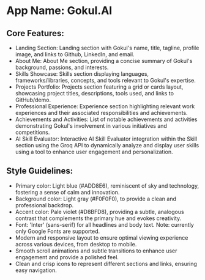 # **App Name**: Gokul.AI

## Core Features:

- Landing Section: Landing section with Gokul's name, title, tagline, profile image, and links to Github, LinkedIn, and email.
- About Me: About Me section, providing a concise summary of Gokul's background, passions, and interests.
- Skills Showcase: Skills section displaying languages, frameworks/libraries, concepts, and tools relevant to Gokul's expertise.
- Projects Portfolio: Projects section featuring a grid or cards layout, showcasing project titles, descriptions, tools used, and links to GitHub/demo.
- Professional Experience: Experience section highlighting relevant work experiences and their associated responsibilities and achievements.
- Achievements and Activities: List of notable achievements and activities demonstrating Gokul's involvement in various initiatives and competitions.
- AI Skill Evaluator: Interactive AI Skill Evaluator integration within the Skill section using the Groq API to dynamically analyze and display user skills using a tool to enhance user engagement and personalization.

## Style Guidelines:

- Primary color: Light blue (#ADD8E6), reminiscent of sky and technology, fostering a sense of calm and innovation.
- Background color: Light gray (#F0F0F0), to provide a clean and professional backdrop.
- Accent color: Pale violet (#D8BFD8), providing a subtle, analogous contrast that complements the primary hue and evokes creativity.
- Font: 'Inter' (sans-serif) for all headlines and body text. Note: currently only Google Fonts are supported.
- Modern and responsive layout to ensure optimal viewing experience across various devices, from desktop to mobile.
- Smooth scroll animations and subtle transitions to enhance user engagement and provide a polished feel.
- Clean and crisp icons to represent different sections and links, ensuring easy navigation.